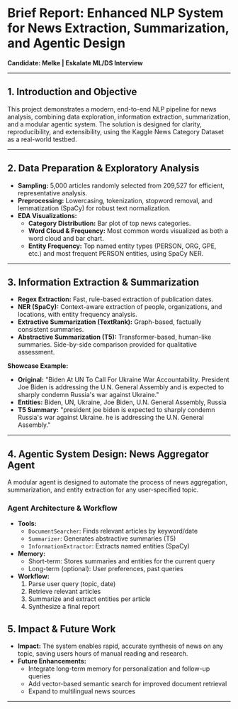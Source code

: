 # Brief Report: Enhanced NLP System for News Extraction, Summarization, and Agentic Design

**Candidate: Melke | Eskalate ML/DS Interview**

---

## 1. Introduction and Objective

This project demonstrates a modern, end-to-end NLP pipeline for news analysis, combining data exploration, information extraction, summarization, and a modular agentic system. The solution is designed for clarity, reproducibility, and extensibility, using the Kaggle News Category Dataset as a real-world testbed.

---

## 2. Data Preparation & Exploratory Analysis

- **Sampling:** 5,000 articles randomly selected from 209,527 for efficient, representative analysis.
- **Preprocessing:** Lowercasing, tokenization, stopword removal, and lemmatization (SpaCy) for robust text normalization.
- **EDA Visualizations:**
  - **Category Distribution:** Bar plot of top news categories.
  - **Word Cloud & Frequency:** Most common words visualized as both a word cloud and bar chart.
  - **Entity Frequency:** Top named entity types (PERSON, ORG, GPE, etc.) and most frequent PERSON entities, using SpaCy NER.

---

## 3. Information Extraction & Summarization

- **Regex Extraction:** Fast, rule-based extraction of publication dates.
- **NER (SpaCy):** Context-aware extraction of people, organizations, and locations, with entity frequency analysis.
- **Extractive Summarization (TextRank):** Graph-based, factually consistent summaries.
- **Abstractive Summarization (T5):** Transformer-based, human-like summaries. Side-by-side comparison provided for qualitative assessment.

**Showcase Example:**
- **Original:** "Biden At UN To Call For Ukraine War Accountability. President Joe Biden is addressing the U.N. General Assembly and is expected to sharply condemn Russia's war against Ukraine."
- **Entities:** Biden, UN, Ukraine, Joe Biden, U.N. General Assembly, Russia
- **T5 Summary:** "president joe biden is expected to sharply condemn Russia's war against Ukraine. he is addressing the U.N. General Assembly."

---

## 4. Agentic System Design: News Aggregator Agent

A modular agent is designed to automate the process of news aggregation, summarization, and entity extraction for any user-specified topic.

### Agent Architecture & Workflow
- **Tools:**
  - `DocumentSearcher`: Finds relevant articles by keyword/date
  - `Summarizer`: Generates abstractive summaries (T5)
  - `InformationExtractor`: Extracts named entities (SpaCy)
- **Memory:**
  - Short-term: Stores summaries and entities for the current query
  - Long-term (optional): User preferences, past queries
- **Workflow:**
  1. Parse user query (topic, date)
  2. Retrieve relevant articles
  3. Summarize and extract entities per article
  4. Synthesize a final report

## 5. Impact & Future Work

- **Impact:** The system enables rapid, accurate synthesis of news on any topic, saving users hours of manual reading and research.
- **Future Enhancements:**
  - Integrate long-term memory for personalization and follow-up queries
  - Add vector-based semantic search for improved document retrieval
  - Expand to multilingual news sources

---

